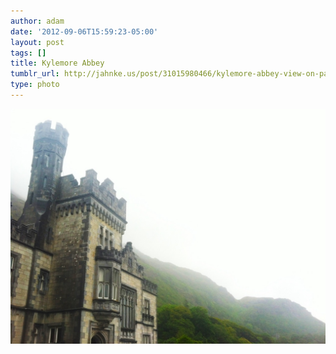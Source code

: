 ```yaml
---
author: adam
date: '2012-09-06T15:59:23-05:00'
layout: post
tags: []
title: Kylemore Abbey
tumblr_url: http://jahnke.us/post/31015980466/kylemore-abbey-view-on-path
type: photo
---
```


![](/media/tumblr_m9y7r0HsaM1qga9s2o1_1280.jpg)
